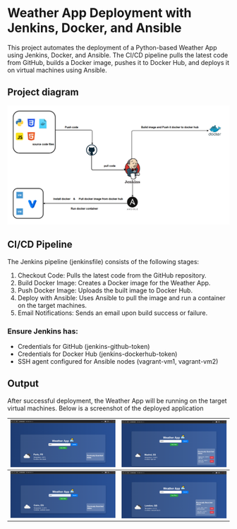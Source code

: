 # Weather App Deployment with Jenkins, Docker, and Ansible

This project automates the deployment of a Python-based Weather App using Jenkins, Docker, and Ansible. The CI/CD pipeline pulls the latest code from GitHub, builds a Docker image, pushes it to Docker Hub, and deploys it on virtual machines using Ansible.

## Project diagram
![Project diagram](images/project_diagram.png)

## CI/CD Pipeline
The Jenkins pipeline (jenkinsfile) consists of the following stages:
1. Checkout Code: Pulls the latest code from the GitHub repository.
2. Build Docker Image: Creates a Docker image for the Weather App.
3. Push Docker Image: Uploads the built image to Docker Hub.
4. Deploy with Ansible: Uses Ansible to pull the image and run a container on the target machines.
5. Email Notifications: Sends an email upon build success or failure.

### Ensure Jenkins has:

- Credentials for GitHub (jenkins-github-token)
- Credentials for Docker Hub (jenkins-dockerhub-token)
- SSH agent configured for Ansible nodes (vagrant-vm1, vagrant-vm2)

## Output

After successful deployment, the Weather App will be running on the target virtual machines. Below is a screenshot of the deployed application

| ![Image1](images/192.168.1.93_example1.png) | ![Image2](images/192.168.1.93_example2.png) |
|----------------------|----------------------|
| ![Image3](images/192.168.1.94_example1.png) | ![Image4](images/192.168.1.94_example2.png) |


